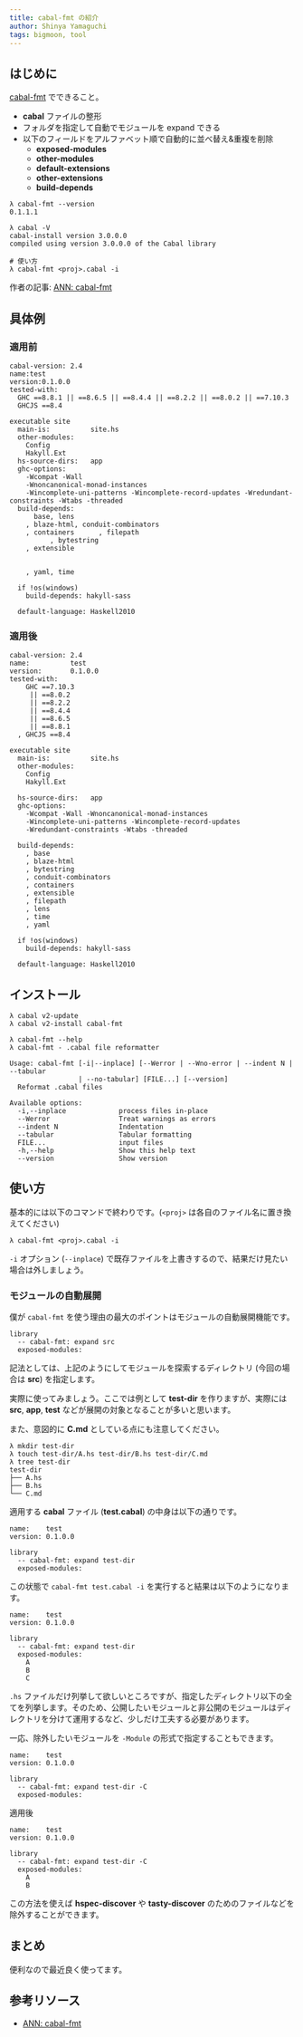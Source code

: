 ```yaml
---
title: cabal-fmt の紹介
author: Shinya Yamaguchi
tags: bigmoon, tool
---
```


## はじめに

[cabal-fmt](https://hackage.haskell.org/package/cabal-fmt) でできること。

- **cabal** ファイルの整形
- フォルダを指定して自動でモジュールを expand  できる
- 以下のフィールドをアルファベット順で自動的に並べ替え&重複を削除
  - **exposed-modules**
  - **other-modules**
  - **default-extensions**
  - **other-extensions**
  - **build-depends**

```shell
λ cabal-fmt --version
0.1.1.1

λ cabal -V
cabal-install version 3.0.0.0
compiled using version 3.0.0.0 of the Cabal library

# 使い方
λ cabal-fmt <proj>.cabal -i
```

作者の記事: [ANN: cabal-fmt](http://oleg.fi/gists/posts/2019-08-11-cabal-fmt.html)

<!--more-->

## 具体例

### 適用前

```cabal
cabal-version: 2.4
name:test
version:0.1.0.0
tested-with:
  GHC ==8.8.1 || ==8.6.5 || ==8.4.4 || ==8.2.2 || ==8.0.2 || ==7.10.3
  GHCJS ==8.4

executable site
  main-is:          site.hs
  other-modules:
    Config
    Hakyll.Ext
  hs-source-dirs:   app
  ghc-options:
    -Wcompat -Wall
    -Wnoncanonical-monad-instances
    -Wincomplete-uni-patterns -Wincomplete-record-updates -Wredundant-constraints -Wtabs -threaded
  build-depends:
      base, lens
    , blaze-html, conduit-combinators
    , containers      , filepath
          , bytestring
    , extensible
    
    
    , yaml, time

  if !os(windows)
    build-depends: hakyll-sass

  default-language: Haskell2010
```

### 適用後

```cabal
cabal-version: 2.4
name:          test
version:       0.1.0.0
tested-with:
    GHC ==7.10.3
     || ==8.0.2
     || ==8.2.2
     || ==8.4.4
     || ==8.6.5
     || ==8.8.1
  , GHCJS ==8.4

executable site
  main-is:          site.hs
  other-modules:
    Config
    Hakyll.Ext

  hs-source-dirs:   app
  ghc-options:
    -Wcompat -Wall -Wnoncanonical-monad-instances
    -Wincomplete-uni-patterns -Wincomplete-record-updates
    -Wredundant-constraints -Wtabs -threaded

  build-depends:
    , base
    , blaze-html
    , bytestring
    , conduit-combinators
    , containers
    , extensible
    , filepath
    , lens
    , time
    , yaml

  if !os(windows)
    build-depends: hakyll-sass

  default-language: Haskell2010

```

## インストール

```shell
λ cabal v2-update
λ cabal v2-install cabal-fmt

λ cabal-fmt --help
λ cabal-fmt - .cabal file reformatter

Usage: cabal-fmt [-i|--inplace] [--Werror | --Wno-error | --indent N | --tabular
                 | --no-tabular] [FILE...] [--version]
  Reformat .cabal files

Available options:
  -i,--inplace             process files in-place
  --Werror                 Treat warnings as errors
  --indent N               Indentation
  --tabular                Tabular formatting
  FILE...                  input files
  -h,--help                Show this help text
  --version                Show version
```

## 使い方

基本的には以下のコマンドで終わりです。(`<proj>` は各自のファイル名に置き換えてください)

```shell
λ cabal-fmt <proj>.cabal -i
```

`-i` オプション (`--inplace`) で既存ファイルを上書きするので、結果だけ見たい場合は外しましょう。

### モジュールの自動展開

僕が `cabal-fmt` を使う理由の最大のポイントはモジュールの自動展開機能です。

```cabal
library
  -- cabal-fmt: expand src
  exposed-modules:
```

記法としては、上記のようにしてモジュールを探索するディレクトリ (今回の場合は **src**) を指定します。

実際に使ってみましょう。ここでは例として **test-dir** を作りますが、実際には **src**, **app**, **test** などが展開の対象となることが多いと思います。

また、意図的に **C.md** としている点にも注意してください。

```shell
λ mkdir test-dir
λ touch test-dir/A.hs test-dir/B.hs test-dir/C.md
λ tree test-dir
test-dir
├── A.hs
├── B.hs
└── C.md
```

適用する **cabal** ファイル (**test.cabal**) の中身は以下の通りです。

```cabal
name:    test
version: 0.1.0.0

library
  -- cabal-fmt: expand test-dir
  exposed-modules:
```

この状態で `cabal-fmt test.cabal -i` を実行すると結果は以下のようになります。

```cabal
name:    test
version: 0.1.0.0

library
  -- cabal-fmt: expand test-dir
  exposed-modules:
    A
    B
    C

```

`.hs` ファイルだけ列挙して欲しいところですが、指定したディレクトリ以下の全てを列挙します。そのため、公開したいモジュールと非公開のモジュールはディレクトリを分けて運用するなど、少しだけ工夫する必要があります。

一応、除外したいモジュールを `-Module` の形式で指定することもできます。

```cabal
name:    test
version: 0.1.0.0

library
  -- cabal-fmt: expand test-dir -C
  exposed-modules:
```

適用後

```cabal
name:    test
version: 0.1.0.0

library
  -- cabal-fmt: expand test-dir -C
  exposed-modules:
    A
    B

```

この方法を使えば **hspec-discover** や **tasty-discover** のためのファイルなどを除外することができます。

## まとめ

便利なので最近良く使ってます。

## 参考リソース

- [ANN: cabal-fmt](http://oleg.fi/gists/posts/2019-08-11-cabal-fmt.html)
